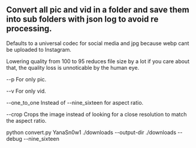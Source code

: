 ##  Convert all pic and vid in a folder and save them into sub folders with json log to avoid re processing.

Defaults to a universal codec for social media and jpg because webp cant be uploaded to Instagram.

Lowering quality from 100 to 95 reduces file size by a lot if you care about that, the quality loss is unnoticable by the human eye.

--p For only pic.

--v For only vid.

--one_to_one Instead of --nine_sixteen for aspect ratio.

--crop Crops the image instead of looking for a close resolution to match the aspect ratio.

python convert.py YanaSn0w1 ./downloads --output-dir ./downloads --debug --nine_sixteen
